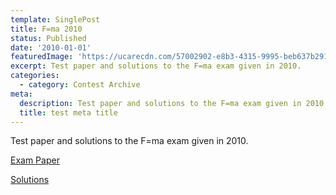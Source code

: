 ```yaml
---
template: SinglePost
title: F=ma 2010
status: Published
date: '2010-01-01'
featuredImage: 'https://ucarecdn.com/57002902-e8b3-4315-9995-beb637b29128/'
excerpt: Test paper and solutions to the F=ma exam given in 2010.
categories:
  - category: Contest Archive
meta:
  description: Test paper and solutions to the F=ma exam given in 2010.
  title: test meta title
---
```

Test paper and solutions to the F=ma exam given in 2010.

[Exam Paper](https://aapt.org/physicsteam/2010/upload/2010_Fma.pdf)

[Solutions](https://aapt.org/physicsteam/2010/upload/2010_FmaSolutions.pdf)